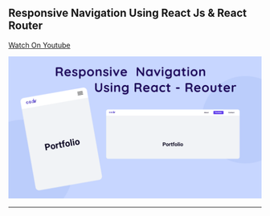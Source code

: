 ## Responsive Navigation Using React Js & React Router

[Watch On Youtube]()

![thumbnail](thumbnail.png)

------------------------
